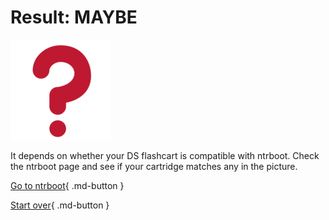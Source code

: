 # Result: MAYBE

![Image](/images/seventeen/unknown.png)

It depends on whether your DS flashcart is compatible with ntrboot. Check the ntrboot page and see if your cartridge matches any in the picture.

[Go to ntrboot](https://3ds.hacks.guide/ntrboot){ .md-button }

[Start over](/seventeen){ .md-button }